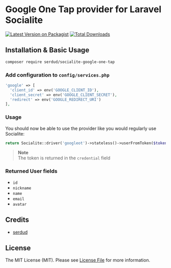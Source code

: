 # Google One Tap provider for Laravel Socialite

[![Latest Version on Packagist](https://img.shields.io/packagist/v/serdud/socialite-google-one-tap.svg?style=flat-square)](https://packagist.org/packages/serdud/socialite-google-one-tap)
[![Total Downloads](https://img.shields.io/packagist/dt/serdud/socialite-google-one-tap.svg?style=flat-square)](https://packagist.org/packages/serdud/socialite-google-one-tap)

## Installation & Basic Usage

```bash
composer require serdud/socialite-google-one-tap
```

### Add configuration to `config/services.php`

```php
'google' => [    
  'client_id' => env('GOOGLE_CLIENT_ID'),  
  'client_secret' => env('GOOGLE_CLIENT_SECRET'),  
  'redirect' => env('GOOGLE_REDIRECT_URI') 
],
```

### Usage

You should now be able to use the provider like you would regularly use Socialite:

```php
return Socialite::driver('googleot')->stateless()->userFromToken($token);
```

> **Note**  
> The token is returned in the ```credential``` field

### Returned User fields

- ``id``
- ``nickname``
- ``name``
- ``email``
- ``avatar``

## Credits

- [serdud](https://github.com/serdud)

## License

The MIT License (MIT). Please see [License File](LICENSE.md) for more information.
